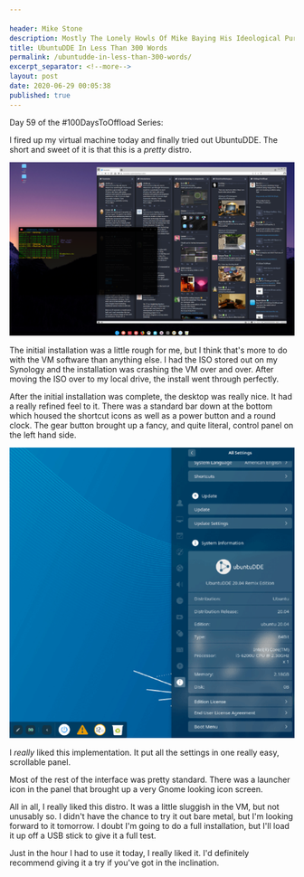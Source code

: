 ```yaml
---

header: Mike Stone
description: Mostly The Lonely Howls Of Mike Baying His Ideological Purity At The Moon
title: UbuntuDDE In Less Than 300 Words
permalink: /ubuntudde-in-less-than-300-words/
excerpt_separator: <!--more-->
layout: post
date: 2020-06-29 00:05:38
published: true
---
```


Day 59 of the #100DaysToOffload Series:

I fired up my virtual machine today and finally tried out UbuntuDDE. The short and sweet of it is that this is a _pretty_ distro.

<!--more-->

![](/assets/images/ORJEly5.png)

The initial installation was a little rough for me, but I think that's more to do with the VM software than anything else. I had the ISO stored out on my Synology and the installation was crashing the VM over and over. After moving the ISO over to my local drive, the install went through perfectly.

After the initial installation was complete, the desktop was really nice. It had a really refined feel to it. There was a standard bar down at the bottom which housed the shortcut icons as well as a power button and a round clock. The gear button brought up a fancy, and quite literal, control panel on the left hand side.

![](/assets/images/d7hlKVH.png)

I _really_ liked this implementation. It put all the settings in one really easy, scrollable panel. 

Most of the rest of the interface was pretty standard. There was a launcher icon in the panel that brought up a very Gnome looking icon screen.

All in all, I really liked this distro. It was a little sluggish in the VM, but not unusably so. I didn't have the chance to try it out bare metal, but I'm looking forward to it tomorrow. I doubt I'm going to do a full installation, but I'll load it up off a USB stick to give it a full test.

Just in the hour I had to use it today, I really liked it. I'd definitely recommend giving it a try if you've got in the inclination.
